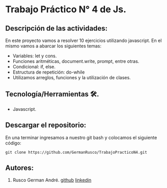 # Trabajo Práctico N° 4 de Js.

## Descripción de las actividades:
En este proyecto vamos a resolver 10 ejercicios utilizando javascript. En el mismo vamos a abarcar los siguientes temas:
- Variables: let y cons.
- Funciones aritméticas, document.write, prompt, entre otras.
- Condicional: if, else.
- Estructura de repetición: do-while
- Utilizamos arreglos, funciones y la utilización de clases.

## Tecnología/Herramientas 🛠.
- Javascript.

## Descargar el repositorio:
En una terminar ingresamos a nuestro git bash y colocamos el siguiente código:
```
git clone https://github.com/GermanRusco/TrabajoPracticoN4.git
```

## Autores:
1. Rusco German André. [github](https://github.com/GermanRusco) [linkedin](https://www.linkedin.com/in/german-rusco-a9b825181/)